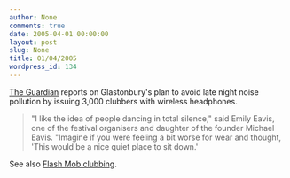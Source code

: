 ```yaml
---
author: None
comments: true
date: 2005-04-01 00:00:00
layout: post
slug: None
title: 01/04/2005
wordpress_id: 134
---
```


[The Guardian](http://www.guardian.co.uk/arts/glastonbury2005/story/0,15865,1447240,00.html) reports on Glastonbury's plan to avoid late night noise pollution by issuing 3,000 clubbers with wireless headphones.




> "I like the idea of people dancing in total silence," said Emily Eavis, one of the festival organisers and daughter of the founder Michael Eavis. "Imagine if you were feeling a bit worse for wear and thought, 'This would be a nice quiet place to sit down.'




See also [Flash Mob clubbing](http://www.passengerinformation.org/mobileclubbing/default.aspx).
